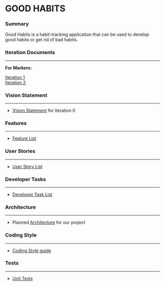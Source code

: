# GOOD HABITS 


### Summary
Good Habits is a habit-tracking application that can be used to develop good habits or get rid of bad habits.

### Iteration Documents 
---
**For Markers:**

[Iteration 1](https://code.cs.umanitoba.ca/3350-winter-2021-a02/group-12/good-habits-a02-12/-/blob/iteration-1docs/docs/Iteration1.md)  
[Iteration 2](https://code.cs.umanitoba.ca/3350-winter-2021-a02/group-12/good-habits-a02-12/-/blob/master/docs/Iteration2.md)


### Vision Statement
---
* [Vision Statement](https://code.cs.umanitoba.ca/3350-winter-2021-a02/group-12/good-habits-a02-12/-/blob/iteration-1docs/docs/Vision%20Statement.md) for iteration 0 

### Features
---
* [Feature List](https://code.cs.umanitoba.ca/3350-winter-2021-a02/group-12/good-habits-a02-12/-/issues?scope=all&utf8=%E2%9C%93&state=all&label_name[]=Feature)


### User Stories
---
* [User Story List](https://code.cs.umanitoba.ca/3350-winter-2021-a02/group-12/good-habits-a02-12/-/issues?scope=all&utf8=%E2%9C%93&state=all&label_name[]=User%20Story)

### Developer Tasks 
---
* [Developer Task List](https://code.cs.umanitoba.ca/3350-winter-2021-a02/group-12/good-habits-a02-12/-/issues?scope=all&utf8=%E2%9C%93&state=all&label_name[]=Developer%20Task)


### Architecture
---
* Planned [Architecture](https://code.cs.umanitoba.ca/3350-winter-2021-a02/group-12/good-habits-a02-12/-/blob/iteration-1docs/docs/ARCHITECTURE.md) for our project 

### Coding Style 
---
* [Coding Style guide](https://code.cs.umanitoba.ca/3350-winter-2021-a02/group-12/good-habits-a02-12/-/blob/iteration-1docs/docs/Coding%20Style.md)

### Tests
---
* [Unit Tests](https://code.cs.umanitoba.ca/3350-winter-2021-a02/group-12/good-habits-a02-12/-/tree/master/app/src/test/java/com/example/goodhabits)

